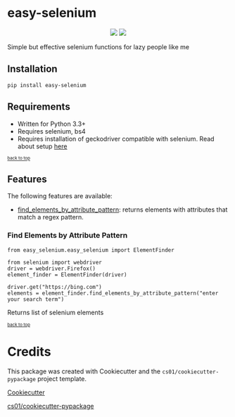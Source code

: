 # easy-selenium
<p align="center">

<a href="https://pypi.python.org/pypi/easy_selenium">
<img src="https://img.shields.io/pypi/v/easy_selenium.svg" /></a>
<a href="https://travis-ci.org/KeshevK/easy_selenium"><img src="https://travis-ci.org/KeshevK/easy_selenium.svg?branch=master" /></a>
</p>
Simple but effective selenium functions for lazy people like me

## Installation

    pip install easy-selenium

## Requirements

* Written for Python 3.3+
* Requires selenium, bs4
* Requires installation of geckodriver compatible with selenium. Read about setup [here](https://selenium-python.readthedocs.io/installation.html)

<sub><sup>[back to top](#easy-selenium)</sub></sup>

## Features

The following features are available:

* [find_elements_by_attribute_pattern](#find_elements_by_attribute_pattern): returns elements with attributes that match a regex pattern.

### Find Elements by Attribute Pattern

    from easy_selenium.easy_selenium import ElementFinder

    from selenium import webdriver
    driver = webdriver.Firefox()
    element_finder = ElementFinder(driver)

    driver.get("https://bing.com")
    elements = element_finder.find_elements_by_attribute_pattern("enter your search term")

Returns list of selenium elements

<sub><sup>[back to top](#find_elements_by_attribute_pattern)</sub></sup>

# Credits
This package was created with Cookiecutter and the `cs01/cookiecutter-pypackage` project template.

[Cookiecutter](https://github.com/audreyr/cookiecutter)

[cs01/cookiecutter-pypackage](https://github.com/cs01/cookiecutter-pypackage)

